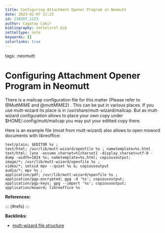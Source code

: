 ```yaml
---
title: Configuring Attachment Opener Program in Neomutt
date: 2023-02-07 11:23
id: 230207_1123
author: Cagatay Cakir
bibliography: zettelsref.bib
zetteltype: note
keywords: []
colorlinks: true
---
```

tags: :neomutt:

# Configuring Attachment Opener Program in Neomutt 

There is a mailcap configuration file for this matter (Please refer to @MuttMIME and @muttMIME2) . This can be put in various places. If you use mutt-wizard its place is in /usr/share/mutt-wizard/mailcap. But as mutt-wizard configuration allows to place your own copy under $HOME/.config/mutt/mailcap you may put your editted copy there.

Here is an example file (most from mutt-wizard) also allows to open msword documents with libreoffice:

```
text/plain; $EDITOR %s ;
text/html; /usr/lib/mutt-wizard/openfile %s ; nametemplate=%s.html
text/html; lynx -assume_charset=%{charset} -display_charset=utf-8 -dump -width=1024 %s; nametemplate=%s.html; copiousoutput;
image/*; /usr/lib/mutt-wizard/openfile %s ;
video/*; setsid mpv --quiet %s &; copiousoutput
audio/*; mpv %s ;
application/pdf; /usr/lib/mutt-wizard/openfile %s ;
application/pgp-encrypted; gpg -d '%s'; copiousoutput;
application/pgp-keys; gpg --import '%s'; copiousoutput;
application/msword; libreoffice %s

```


**References:**

::: {#refs}
:::

**Backlinks:**

- [mutt-wizard file structure](230210_1016.md)

